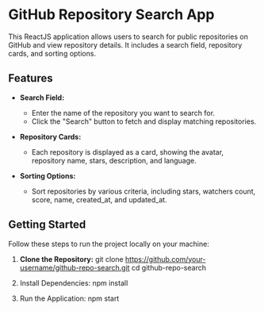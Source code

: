 # GitHub Repository Search App

This ReactJS application allows users to search for public repositories on GitHub and view repository details. It includes a search field, repository cards, and sorting options.

## Features

- **Search Field:**
  - Enter the name of the repository you want to search for.
  - Click the "Search" button to fetch and display matching repositories.

- **Repository Cards:**
  - Each repository is displayed as a card, showing the avatar, repository name, stars, description, and language.

- **Sorting Options:**
  - Sort repositories by various criteria, including stars, watchers count, score, name, created_at, and updated_at.

## Getting Started

Follow these steps to run the project locally on your machine:

1. **Clone the Repository:**
   git clone https://github.com/your-username/github-repo-search.git
   cd github-repo-search

2. Install Dependencies:
   npm install
   
3. Run the Application:
   npm start
